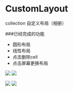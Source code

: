 # CustomLayout
collection 自定义布局（相册）

###已经完成的功能

* 圆形布局
* 线性布局
* 点击删除cell
* 点击屏幕更换布局


![](http://7xoijj.com1.z0.glb.clouddn.com/custom.gif)
![](http://7xoijj.com1.z0.glb.clouddn.com/ct01.png)

![](http://7xoijj.com1.z0.glb.clouddn.com/ct02.png)
![](http://7xoijj.com1.z0.glb.clouddn.com/ct03.png)